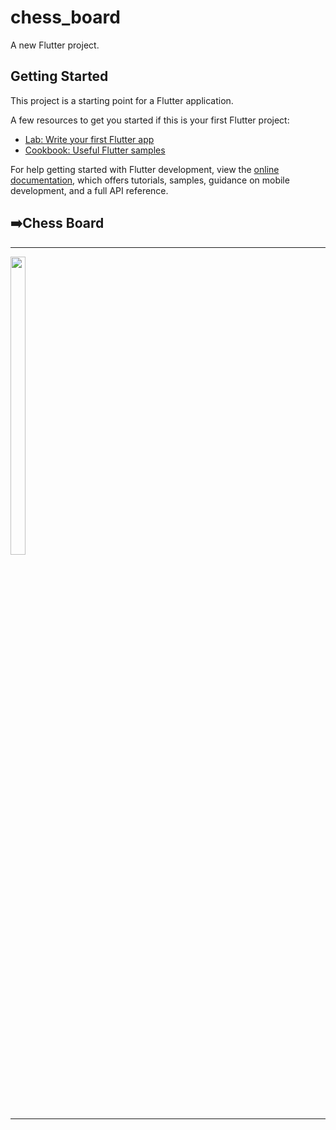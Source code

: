 # chess_board

A new Flutter project.

## Getting Started

This project is a starting point for a Flutter application.

A few resources to get you started if this is your first Flutter project:

- [Lab: Write your first Flutter app](https://docs.flutter.dev/get-started/codelab)
- [Cookbook: Useful Flutter samples](https://docs.flutter.dev/cookbook)

For help getting started with Flutter development, view the
[online documentation](https://docs.flutter.dev/), which offers tutorials,
samples, guidance on mobile development, and a full API reference.
<h2>➡️Chess Board </h2>
<hr>
<p>
<a href ="https://github.com/Prafulpatnecha/chess_board">
<img src="https://github.com/Prafulpatnecha/chess_board/assets/144161200/03464412-14c4-4328-9be6-2bbc32cbdf94" width="22%" Height="35%">
</a>
</p>
<hr>
